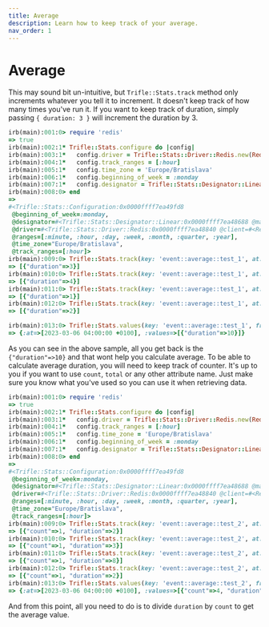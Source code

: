 ```yaml
---
title: Average
description: Learn how to keep track of your average.
nav_order: 1
---
```


# Average

This may sound bit un-intuitive, but `Trifle::Stats.track` method only increments whatever you tell it to increment. It doesn't keep track of how many times you've run it. If you want to keep track of duration, simply passing `{ duration: 3 }` will increment the duration by 3.

```ruby
irb(main):001:0> require 'redis'
=> true
irb(main):002:1* Trifle::Stats.configure do |config|
irb(main):003:1*   config.driver = Trifle::Stats::Driver::Redis.new(Redis.new)
irb(main):004:1*   config.track_ranges = [:hour]
irb(main):005:1*   config.time_zone = 'Europe/Bratislava'
irb(main):006:1*   config.beginning_of_week = :monday
irb(main):007:1*   config.designator = Trifle::Stats::Designator::Linear.new(min: 0, max: 100, step: 10)
irb(main):008:0> end
=>
#<Trifle::Stats::Configuration:0x0000ffff7ea49fd8
 @beginning_of_week=:monday,
 @designator=#<Trifle::Stats::Designator::Linear:0x0000ffff7ea48688 @max=100, @min=0, @step=10>,
 @driver=#<Trifle::Stats::Driver::Redis:0x0000ffff7ea48840 @client=#<Redis client v4.3.1 for redis://redis:6379/0>, @prefix="trfl", @separator="::">,
 @ranges=[:minute, :hour, :day, :week, :month, :quarter, :year],
 @time_zone="Europe/Bratislava",
 @track_ranges=[:hour]>
irb(main):009:0> Trifle::Stats.track(key: 'event::average::test_1', at: Time.now, values: { duration: 3 })
=> [{"duration"=>3}]
irb(main):010:0> Trifle::Stats.track(key: 'event::average::test_1', at: Time.now, values: { duration: 4 })
=> [{"duration"=>4}]
irb(main):011:0> Trifle::Stats.track(key: 'event::average::test_1', at: Time.now, values: { duration: 1 })
=> [{"duration"=>1}]
irb(main):012:0> Trifle::Stats.track(key: 'event::average::test_1', at: Time.now, values: { duration: 2 })
=> [{"duration"=>2}]

irb(main):013:0> Trifle::Stats.values(key: 'event::average::test_1', from: Time.now, to: Time.now, range: :hour)
=> {:at=>[2023-03-06 04:00:00 +0100], :values=>[{"duration"=>10}]}
```

As you can see in the above sample, all you get back is the `{"duration"=>10}` and that wont help you calculate average. To be able to calculate average duration, you will need to keep track of counter. It's up to you if you want to use `count`, `total` or any other attribute name. Just make sure you know what you've used so you can use it when retrieving data.

```ruby
irb(main):001:0> require 'redis'
=> true
irb(main):002:1* Trifle::Stats.configure do |config|
irb(main):003:1*   config.driver = Trifle::Stats::Driver::Redis.new(Redis.new)
irb(main):004:1*   config.track_ranges = [:hour]
irb(main):005:1*   config.time_zone = 'Europe/Bratislava'
irb(main):006:1*   config.beginning_of_week = :monday
irb(main):007:1*   config.designator = Trifle::Stats::Designator::Linear.new(min: 0, max: 100, step: 10)
irb(main):008:0> end
=>
#<Trifle::Stats::Configuration:0x0000ffff7ea49fd8
 @beginning_of_week=:monday,
 @designator=#<Trifle::Stats::Designator::Linear:0x0000ffff7ea48688 @max=100, @min=0, @step=10>,
 @driver=#<Trifle::Stats::Driver::Redis:0x0000ffff7ea48840 @client=#<Redis client v4.3.1 for redis://redis:6379/0>, @prefix="trfl", @separator="::">,
 @ranges=[:minute, :hour, :day, :week, :month, :quarter, :year],
 @time_zone="Europe/Bratislava",
 @track_ranges=[:hour]>
irb(main):009:0> Trifle::Stats.track(key: 'event::average::test_2', at: Time.now, values: { count: 1, duration: 2 })
=> [{"count"=>1, "duration"=>2}]
irb(main):010:0> Trifle::Stats.track(key: 'event::average::test_2', at: Time.now, values: { count: 1, duration: 3 })
=> [{"count"=>1, "duration"=>3}]
irb(main):011:0> Trifle::Stats.track(key: 'event::average::test_2', at: Time.now, values: { count: 1, duration: 8 })
=> [{"count"=>1, "duration"=>8}]
irb(main):012:0> Trifle::Stats.track(key: 'event::average::test_2', at: Time.now, values: { count: 1, duration: 2 })
=> [{"count"=>1, "duration"=>2}]
irb(main):013:0> Trifle::Stats.values(key: 'event::average::test_2', from: Time.now, to: Time.now, range: :hour)
=> {:at=>[2023-03-06 04:00:00 +0100], :values=>[{"count"=>4, "duration"=>15}]}
```

And from this point, all you need to do is to divide `duration` by `count` to get the average value.
